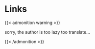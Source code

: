 # Links


{{< admonition warning >}}

sorry, the author is too lazy too translate...

{{< /admonition >}}


